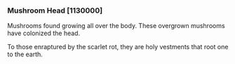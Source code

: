 ### Mushroom Head [1130000]

Mushrooms found growing all over the body. These overgrown mushrooms have colonized the head.

To those enraptured by the scarlet rot, they are holy vestments that root one to the earth.